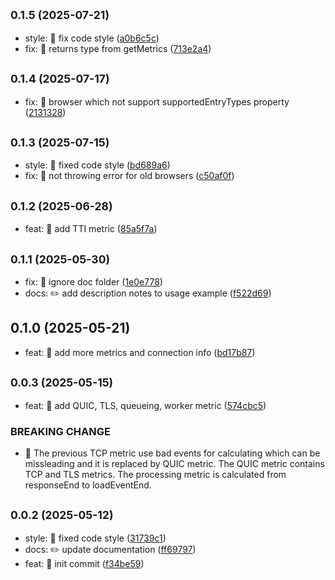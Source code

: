 ## <small>0.1.5 (2025-07-21)</small>

* style: 💄 fix code style ([a0b6c5c](https://github.com/mjancarik/esmj-web-metrics/commit/a0b6c5c))
* fix: 🐛 returns type from getMetrics ([713e2a4](https://github.com/mjancarik/esmj-web-metrics/commit/713e2a4))



## <small>0.1.4 (2025-07-17)</small>

* fix: 🐛 browser which not support supportedEntryTypes property ([2131328](https://github.com/mjancarik/esmj-web-metrics/commit/2131328))



## <small>0.1.3 (2025-07-15)</small>

* style: 💄 fixed code style ([bd689a6](https://github.com/mjancarik/esmj-web-metrics/commit/bd689a6))
* fix: 🐛 not throwing error for old browsers ([c50af0f](https://github.com/mjancarik/esmj-web-metrics/commit/c50af0f))



## <small>0.1.2 (2025-06-28)</small>

* feat: 🎸 add TTI metric ([85a5f7a](https://github.com/mjancarik/esmj-web-metrics/commit/85a5f7a))



## <small>0.1.1 (2025-05-30)</small>

* fix: 🐛 ignore doc folder ([1e0e778](https://github.com/mjancarik/esmj-web-metrics/commit/1e0e778))
* docs: ✏️ add description notes to usage example ([f522d69](https://github.com/mjancarik/esmj-web-metrics/commit/f522d69))



## 0.1.0 (2025-05-21)

* feat: 🎸 add more metrics and connection info ([bd17b87](https://github.com/mjancarik/esmj-web-metrics/commit/bd17b87))



## <small>0.0.3 (2025-05-15)</small>

* feat: 🎸 add QUIC, TLS, queueing, worker metric ([574cbc5](https://github.com/mjancarik/esmj-web-metrics/commit/574cbc5))


### BREAKING CHANGE

* 🧨 The previous TCP metric use bad events for calculating which can be
missleading and it is replaced by QUIC metric. The QUIC metric contains
TCP and TLS metrics. The processing metric is calculated from
responseEnd to loadEventEnd.


## <small>0.0.2 (2025-05-12)</small>

* style: 💄 fixed code style ([31739c1](https://github.com/mjancarik/esmj-web-metrics/commit/31739c1))
* docs: ✏️ update documentation ([ff69797](https://github.com/mjancarik/esmj-web-metrics/commit/ff69797))
* feat: 🎸 init commit ([f34be59](https://github.com/mjancarik/esmj-web-metrics/commit/f34be59))



